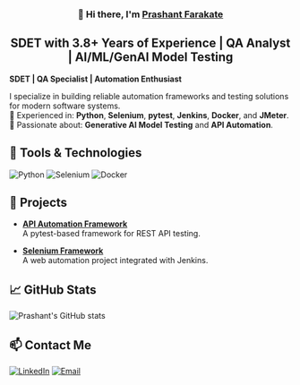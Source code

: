 <h3 align="center">
  👋 Hi there, I'm <a href="https://www.linkedin.com/in/prashant-farakate-91a162191/" target="_blank">Prashant Farakate</a>
</h3>

<h2 align="center">
  SDET with 3.8+ Years of Experience | QA Analyst | AI/ML/GenAI Model Testing 
</h2>

**SDET | QA Specialist | Automation Enthusiast**

I specialize in building reliable automation frameworks and testing solutions for modern software systems.  
🔹 Experienced in: **Python**, **Selenium**, **pytest**, **Jenkins**, **Docker**, and **JMeter**.  
🔹 Passionate about: **Generative AI Model Testing** and **API Automation**.

## 🔧 Tools & Technologies
![Python](https://img.shields.io/badge/-Python-3776AB?style=for-the-badge&logo=python&logoColor=white)
![Selenium](https://img.shields.io/badge/-Selenium-43B02A?style=for-the-badge&logo=selenium&logoColor=white)
![Docker](https://img.shields.io/badge/-Docker-2496ED?style=for-the-badge&logo=docker&logoColor=white)



## 📂 Projects
- **[API Automation Framework](#)**  
  A pytest-based framework for REST API testing.
  
- **[Selenium Framework](#)**  
  A web automation project integrated with Jenkins.



## 📈 GitHub Stats
![Prashant's GitHub stats](https://github-readme-stats.vercel.app/api?username=PrashantFarakate&show_icons=true&theme=radical)



## 📫 Contact Me
[![LinkedIn](https://img.shields.io/badge/LinkedIn-Prashant_Farakate-blue?style=flat&logo=linkedin)](https://www.linkedin.com/in/prashant-farakate-91a162191/)
[![Email](https://img.shields.io/badge/Email-prashantf18@gmail.com-red?style=flat&logo=gmail)](mailto:prashantf18@gmail.com)

<!--
**prashantFarakate/PrashantFarakate** is a ✨ _special_ ✨ repository because its `README.md` (this file) appears on your GitHub profile.

Here are some ideas to get you started:

- 🔭 I’m currently working on ...
- 🌱 I’m currently learning ...
- 👯 I’m looking to collaborate on ...
- 🤔 I’m looking for help with ...
- 💬 Ask me about ...
- 📫 How to reach me: ...
- 😄 Pronouns: ...
- ⚡ Fun fact: ...
-->
